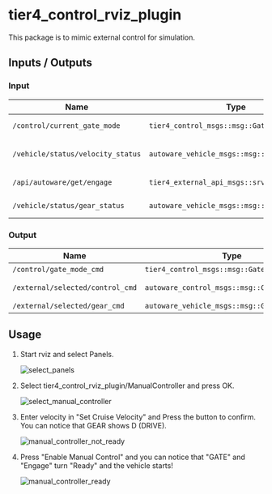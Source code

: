 # tier4_control_rviz_plugin

This package is to mimic external control for simulation.

## Inputs / Outputs

### Input

| Name                              | Type                                         | Description             |
| --------------------------------- | -------------------------------------------- | ----------------------- |
| `/control/current_gate_mode`      | `tier4_control_msgs::msg::GateMode`          | Current GATE mode       |
| `/vehicle/status/velocity_status` | `autoware_vehicle_msgs::msg::VelocityReport` | Current velocity status |
| `/api/autoware/get/engage`        | `tier4_external_api_msgs::srv::Engage`       | Getting Engage          |
| `/vehicle/status/gear_status`     | `autoware_vehicle_msgs::msg::GearReport`     | The state of GEAR       |

### Output

| Name                             | Type                                      | Description     |
| -------------------------------- | ----------------------------------------- | --------------- |
| `/control/gate_mode_cmd`         | `tier4_control_msgs::msg::GateMode`       | GATE mode       |
| `/external/selected/control_cmd` | `autoware_control_msgs::msg::ControlHorizon`     | Control command |
| `/external/selected/gear_cmd`    | `autoware_vehicle_msgs::msg::GearCommand` | GEAR            |

## Usage

1. Start rviz and select Panels.

   ![select_panels](./images/select_panels.png)

2. Select tier4_control_rviz_plugin/ManualController and press OK.

   ![select_manual_controller](./images/select_manual_controller.png)

3. Enter velocity in "Set Cruise Velocity" and Press the button to confirm. You can notice that GEAR shows D (DRIVE).

   ![manual_controller_not_ready](./images/manual_controller_not_ready.png)

4. Press "Enable Manual Control" and you can notice that "GATE" and "Engage" turn "Ready" and the vehicle starts!

   ![manual_controller_ready](./images/manual_controller_ready.png)
